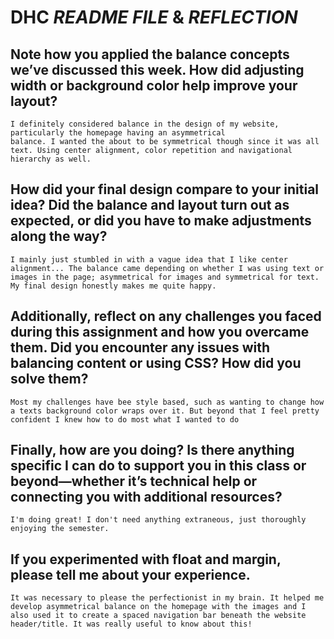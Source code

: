 # DHC *README FILE* & *REFLECTION*

## Note how you applied the balance concepts we’ve discussed this week. How did adjusting width or background color help improve your layout?
    I definitely considered balance in the design of my website, particularly the homepage having an asymmetrical
    balance. I wanted the about to be symmetrical though since it was all text. Using center alignment, color repetition and navigational hierarchy as well.
## How did your final design compare to your initial idea? Did the balance and layout turn out as expected, or did you have to make adjustments along the way?
    I mainly just stumbled in with a vague idea that I like center alignment... The balance came depending on whether I was using text or images in the page; asymmetrical for images and symmetrical for text. My final design honestly makes me quite happy.
## Additionally, reflect on any challenges you faced during this assignment and how you overcame them. Did you encounter any issues with balancing content or using CSS? How did you solve them?
    Most my challenges have bee style based, such as wanting to change how a texts background color wraps over it. But beyond that I feel pretty confident I knew how to do most what I wanted to do
## Finally, how are you doing? Is there anything specific I can do to support you in this class or beyond—whether it’s technical help or connecting you with additional resources?
    I'm doing great! I don't need anything extraneous, just thoroughly enjoying the semester.
## If you experimented with float and margin, please tell me about your experience.
    It was necessary to please the perfectionist in my brain. It helped me develop asymmetrical balance on the homepage with the images and I also used it to create a spaced navigation bar beneath the website header/title. It was really useful to know about this!